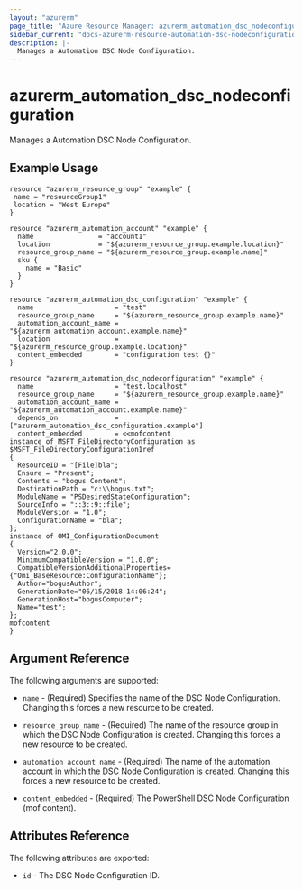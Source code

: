 ```yaml
---
layout: "azurerm"
page_title: "Azure Resource Manager: azurerm_automation_dsc_nodeconfiguration"
sidebar_current: "docs-azurerm-resource-automation-dsc-nodeconfiguration"
description: |-
  Manages a Automation DSC Node Configuration.
---
```


# azurerm_automation_dsc_nodeconfiguration

Manages a Automation DSC Node Configuration.

## Example Usage

```hcl
resource "azurerm_resource_group" "example" {
 name = "resourceGroup1"
 location = "West Europe"
}

resource "azurerm_automation_account" "example" {
  name                = "account1"
  location            = "${azurerm_resource_group.example.location}"
  resource_group_name = "${azurerm_resource_group.example.name}"
  sku {
    name = "Basic"
  }
}

resource "azurerm_automation_dsc_configuration" "example" {
  name                    = "test"
  resource_group_name     = "${azurerm_resource_group.example.name}"
  automation_account_name = "${azurerm_automation_account.example.name}"
  location                = "${azurerm_resource_group.example.location}"
  content_embedded        = "configuration test {}"
}

resource "azurerm_automation_dsc_nodeconfiguration" "example" {
  name                    = "test.localhost"
  resource_group_name     = "${azurerm_resource_group.example.name}"
  automation_account_name = "${azurerm_automation_account.example.name}"
  depends_on              = ["azurerm_automation_dsc_configuration.example"]
  content_embedded        = <<mofcontent
instance of MSFT_FileDirectoryConfiguration as $MSFT_FileDirectoryConfiguration1ref
{
  ResourceID = "[File]bla";
  Ensure = "Present";
  Contents = "bogus Content";
  DestinationPath = "c:\\bogus.txt";
  ModuleName = "PSDesiredStateConfiguration";
  SourceInfo = "::3::9::file";
  ModuleVersion = "1.0";
  ConfigurationName = "bla";
};
instance of OMI_ConfigurationDocument
{
  Version="2.0.0";
  MinimumCompatibleVersion = "1.0.0";
  CompatibleVersionAdditionalProperties= {"Omi_BaseResource:ConfigurationName"};
  Author="bogusAuthor";
  GenerationDate="06/15/2018 14:06:24";
  GenerationHost="bogusComputer";
  Name="test";
};
mofcontent
}
```

## Argument Reference

The following arguments are supported:

* `name` - (Required) Specifies the name of the DSC Node Configuration. Changing this forces a new resource to be created.

* `resource_group_name` - (Required) The name of the resource group in which the DSC Node Configuration is created. Changing this forces a new resource to be created.

* `automation_account_name` - (Required) The name of the automation account in which the DSC Node Configuration is created. Changing this forces a new resource to be created.

* `content_embedded` - (Required) The PowerShell DSC Node Configuration (mof content).

## Attributes Reference

The following attributes are exported:

* `id` - The DSC Node Configuration ID.
